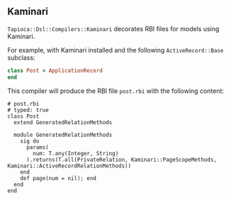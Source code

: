 ## Kaminari

`Tapioca::Dsl::Compilers::Kaminari` decorates RBI files for models
using Kaminari.

For example, with Kaminari installed and the following `ActiveRecord::Base` subclass:

~~~rb
class Post < ApplicationRecord
end
~~~

This compiler will produce the RBI file `post.rbi` with the following content:

~~~rbi
# post.rbi
# typed: true
class Post
  extend GeneratedRelationMethods

  module GeneratedRelationMethods
    sig do
      params(
        num: T.any(Integer, String)
      ).returns(T.all(PrivateRelation, Kaminari::PageScopeMethods, Kaminari::ActiveRecordRelationMethods))
    end
    def page(num = nil); end
  end
end
~~~
